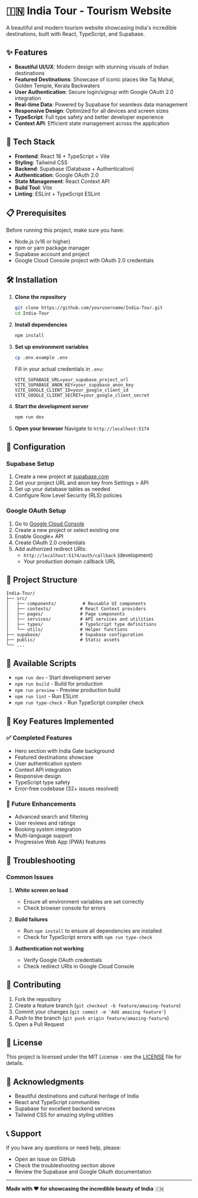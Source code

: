 # 🇮🇳 India Tour - Tourism Website

A beautiful and modern tourism website showcasing India's incredible destinations, built with React, TypeScript, and Supabase.

## ✨ Features

- **Beautiful UI/UX**: Modern design with stunning visuals of Indian destinations
- **Featured Destinations**: Showcase of iconic places like Taj Mahal, Golden Temple, Kerala Backwaters
- **User Authentication**: Secure login/signup with Google OAuth 2.0 integration
- **Real-time Data**: Powered by Supabase for seamless data management
- **Responsive Design**: Optimized for all devices and screen sizes
- **TypeScript**: Full type safety and better developer experience
- **Context API**: Efficient state management across the application

## 🚀 Tech Stack

- **Frontend**: React 18 + TypeScript + Vite
- **Styling**: Tailwind CSS
- **Backend**: Supabase (Database + Authentication)
- **Authentication**: Google OAuth 2.0
- **State Management**: React Context API
- **Build Tool**: Vite
- **Linting**: ESLint + TypeScript ESLint

## 📋 Prerequisites

Before running this project, make sure you have:

- Node.js (v16 or higher)
- npm or yarn package manager
- Supabase account and project
- Google Cloud Console project with OAuth 2.0 credentials

## 🛠️ Installation

1. **Clone the repository**
   ```bash
   git clone https://github.com/yourusername/India-Tour.git
   cd India-Tour
   ```

2. **Install dependencies**
   ```bash
   npm install
   ```

3. **Set up environment variables**
   ```bash
   cp .env.example .env
   ```
   
   Fill in your actual credentials in `.env`:
   ```env
   VITE_SUPABASE_URL=your_supabase_project_url
   VITE_SUPABASE_ANON_KEY=your_supabase_anon_key
   VITE_GOOGLE_CLIENT_ID=your_google_client_id
   VITE_GOOGLE_CLIENT_SECRET=your_google_client_secret
   ```

4. **Start the development server**
   ```bash
   npm run dev
   ```

5. **Open your browser**
   Navigate to `http://localhost:5174`

## 🔧 Configuration

### Supabase Setup

1. Create a new project at [supabase.com](https://supabase.com)
2. Get your project URL and anon key from Settings > API
3. Set up your database tables as needed
4. Configure Row Level Security (RLS) policies

### Google OAuth Setup

1. Go to [Google Cloud Console](https://console.cloud.google.com/)
2. Create a new project or select existing one
3. Enable Google+ API
4. Create OAuth 2.0 credentials
5. Add authorized redirect URIs:
   - `http://localhost:5174/auth/callback` (development)
   - Your production domain callback URL

## 📁 Project Structure

```
India-Tour/
├── src/
│   ├── components/          # Reusable UI components
│   ├── contexts/           # React Context providers
│   ├── pages/              # Page components
│   ├── services/           # API services and utilities
│   ├── types/              # TypeScript type definitions
│   └── utils/              # Helper functions
├── supabase/               # Supabase configuration
├── public/                 # Static assets
└── ...
```

## 🎯 Available Scripts

- `npm run dev` - Start development server
- `npm run build` - Build for production
- `npm run preview` - Preview production build
- `npm run lint` - Run ESLint
- `npm run type-check` - Run TypeScript compiler check

## 🌟 Key Features Implemented

### ✅ Completed Features
- Hero section with India Gate background
- Featured destinations showcase
- User authentication system
- Context API integration
- Responsive design
- TypeScript type safety
- Error-free codebase (32+ issues resolved)

### 🔄 Future Enhancements
- Advanced search and filtering
- User reviews and ratings
- Booking system integration
- Multi-language support
- Progressive Web App (PWA) features

## 🐛 Troubleshooting

### Common Issues

1. **White screen on load**
   - Ensure all environment variables are set correctly
   - Check browser console for errors

2. **Build failures**
   - Run `npm install` to ensure all dependencies are installed
   - Check for TypeScript errors with `npm run type-check`

3. **Authentication not working**
   - Verify Google OAuth credentials
   - Check redirect URIs in Google Cloud Console

## 🤝 Contributing

1. Fork the repository
2. Create a feature branch (`git checkout -b feature/amazing-feature`)
3. Commit your changes (`git commit -m 'Add amazing feature'`)
4. Push to the branch (`git push origin feature/amazing-feature`)
5. Open a Pull Request

## 📄 License

This project is licensed under the MIT License - see the [LICENSE](LICENSE) file for details.

## 🙏 Acknowledgments

- Beautiful destinations and cultural heritage of India
- React and TypeScript communities
- Supabase for excellent backend services
- Tailwind CSS for amazing styling utilities

## 📞 Support

If you have any questions or need help, please:
- Open an issue on GitHub
- Check the troubleshooting section above
- Review the Supabase and Google OAuth documentation

---

**Made with ❤️ for showcasing the incredible beauty of India** 🇮🇳
